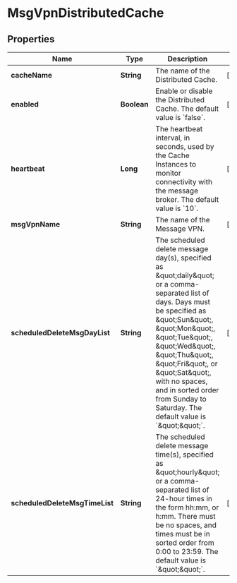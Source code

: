 
# MsgVpnDistributedCache

## Properties
Name | Type | Description | Notes
------------ | ------------- | ------------- | -------------
**cacheName** | **String** | The name of the Distributed Cache. |  [optional]
**enabled** | **Boolean** | Enable or disable the Distributed Cache. The default value is &#x60;false&#x60;. |  [optional]
**heartbeat** | **Long** | The heartbeat interval, in seconds, used by the Cache Instances to monitor connectivity with the message broker. The default value is &#x60;10&#x60;. |  [optional]
**msgVpnName** | **String** | The name of the Message VPN. |  [optional]
**scheduledDeleteMsgDayList** | **String** | The scheduled delete message day(s), specified as \&quot;daily\&quot; or a comma-separated list of days. Days must be specified as \&quot;Sun\&quot;, \&quot;Mon\&quot;, \&quot;Tue\&quot;, \&quot;Wed\&quot;, \&quot;Thu\&quot;, \&quot;Fri\&quot;, or \&quot;Sat\&quot;, with no spaces, and in sorted order from Sunday to Saturday. The default value is &#x60;\&quot;\&quot;&#x60;. |  [optional]
**scheduledDeleteMsgTimeList** | **String** | The scheduled delete message time(s), specified as \&quot;hourly\&quot; or a comma-separated list of 24-hour times in the form hh:mm, or h:mm. There must be no spaces, and times must be in sorted order from 0:00 to 23:59. The default value is &#x60;\&quot;\&quot;&#x60;. |  [optional]



